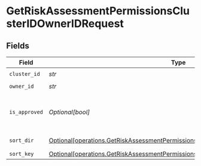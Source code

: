 # GetRiskAssessmentPermissionsClusterIDOwnerIDRequest


## Fields

| Field                                                                                                                                                                          | Type                                                                                                                                                                           | Required                                                                                                                                                                       | Description                                                                                                                                                                    |
| ------------------------------------------------------------------------------------------------------------------------------------------------------------------------------ | ------------------------------------------------------------------------------------------------------------------------------------------------------------------------------ | ------------------------------------------------------------------------------------------------------------------------------------------------------------------------------ | ------------------------------------------------------------------------------------------------------------------------------------------------------------------------------ |
| `cluster_id`                                                                                                                                                                   | *str*                                                                                                                                                                          | :heavy_check_mark:                                                                                                                                                             | N/A                                                                                                                                                                            |
| `owner_id`                                                                                                                                                                     | *str*                                                                                                                                                                          | :heavy_check_mark:                                                                                                                                                             | N/A                                                                                                                                                                            |
| `is_approved`                                                                                                                                                                  | *Optional[bool]*                                                                                                                                                               | :heavy_minus_sign:                                                                                                                                                             | Return approved / not approved entries                                                                                                                                         |
| `sort_dir`                                                                                                                                                                     | [Optional[operations.GetRiskAssessmentPermissionsClusterIDOwnerIDQueryParamSortDir]](../../models/operations/getriskassessmentpermissionsclusteridowneridqueryparamsortdir.md) | :heavy_minus_sign:                                                                                                                                                             | sorting direction                                                                                                                                                              |
| `sort_key`                                                                                                                                                                     | [Optional[operations.GetRiskAssessmentPermissionsClusterIDOwnerIDQueryParamSortKey]](../../models/operations/getriskassessmentpermissionsclusteridowneridqueryparamsortkey.md) | :heavy_minus_sign:                                                                                                                                                             | sort key                                                                                                                                                                       |